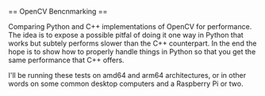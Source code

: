 == OpenCV Bencnmarking ==

Comparing Python and C++ implementations of OpenCV for performance.  The idea
is to expose a possible pitfal of doing it one way in Python that works but
subtely performs slower than the C++ counterpart.  In the end the hope is to
show how to properly handle things in Python so that you get the same
performance that C++ offers.

I'll be running these tests on amd64 and arm64 architectures, or in other words
on some common desktop computers and a Raspberry Pi or two.
